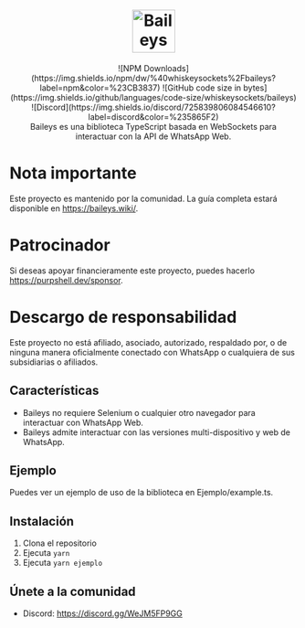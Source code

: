 <h1 align='center'><img alt="Baileys logo" src="https://raw.githubusercontent.com/WhiskeySockets/Baileys/refs/heads/master/Media/logo.png" height="75"/></h1>

<div align='center'>
  ![NPM Downloads](https://img.shields.io/npm/dw/%40whiskeysockets%2Fbaileys?label=npm&color=%23CB3837)
  ![GitHub code size in bytes](https://img.shields.io/github/languages/code-size/whiskeysockets/baileys)
  ![Discord](https://img.shields.io/discord/725839806084546610?label=discord&color=%235865F2)
</div>

<div align='center'>Baileys es una biblioteca TypeScript basada en WebSockets para interactuar con la API de WhatsApp Web.</div>

# Nota importante
Este proyecto es mantenido por la comunidad. La guía completa estará disponible en https://baileys.wiki/.

# Patrocinador
Si deseas apoyar financieramente este proyecto, puedes hacerlo https://purpshell.dev/sponsor.

# Descargo de responsabilidad
Este proyecto no está afiliado, asociado, autorizado, respaldado por, o de ninguna manera oficialmente conectado con WhatsApp o cualquiera de sus subsidiarias o afiliados.

## Características
- Baileys no requiere Selenium o cualquier otro navegador para interactuar con WhatsApp Web.
- Baileys admite interactuar con las versiones multi-dispositivo y web de WhatsApp.

## Ejemplo
Puedes ver un ejemplo de uso de la biblioteca en Ejemplo/example.ts.

## Instalación
1. Clona el repositorio
2. Ejecuta `yarn`
3. Ejecuta `yarn ejemplo`

## Únete a la comunidad
- Discord: https://discord.gg/WeJM5FP9GG
